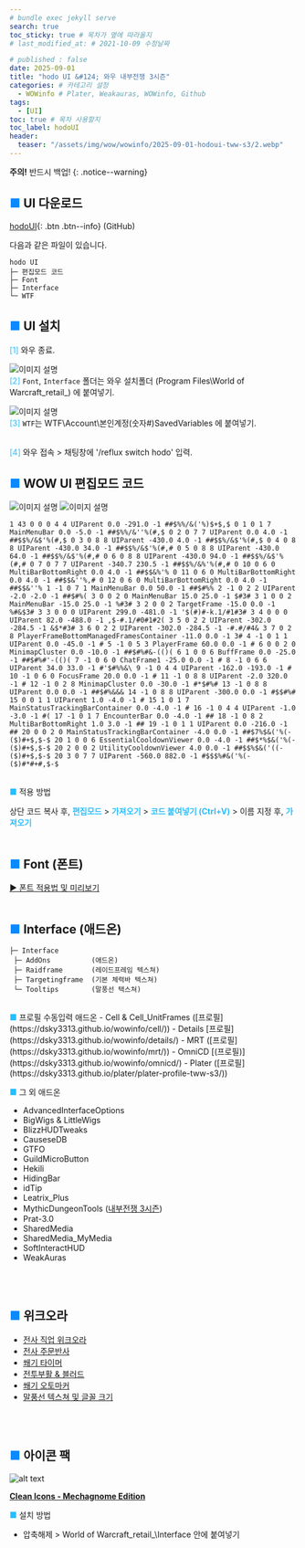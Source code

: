 ```yaml
---
# bundle exec jekyll serve
search: true
toc_sticky: true # 목차가 옆에 따라올지
# last_modified_at: # 2021-10-09 수정날짜

# published : false
date: 2025-09-01
title: "hodo UI &#124; 와우 내부전쟁 3시즌"
categories: # 카테고리 설정
  - WOWinfo # Plater, Weakauras, WOWinfo, Github
tags:
  - [UI]
toc: true # 목차 사용할지
toc_label: hodoUI
header:
  teaser: "/assets/img/wow/wowinfo/2025-09-01-hodoui-tww-s3/2.webp"
---
```


**주의!** 반드시 백업!
{: .notice--warning}  

## <span style="color:#0b89ff">■</span> UI 다운로드
[hodoUI](#https://github.com/dsky3313/hodoUI/archive/refs/heads/main.zip){: .btn .btn--info} (GitHub)

다음과 같은 파일이 있습니다.
```
hodo UI
├─ 편집모드 코드
├─ Font
├─ Interface
└─ WTF
```

## <span style="color:#0b89ff">■</span> UI 설치

<span style="color:#26beff">[1]</span> 와우 종료.
<br>

![이미지 설명](/assets/img/wow/wowinfo/2025-09-01-hodoui-tww-s3/install1.webp)  
<span style="color:#26beff">[2]</span> `Font`, `Interface` 폴더는 와우 설치폴더 (Program Files\World of Warcraft\_retail_) 에 붙여넣기.
<br>

![이미지 설명](/assets/img/wow/wowinfo/2025-09-01-hodoui-tww-s3/install2.webp)  
<span style="color:#26beff">[3]</span> `WTF`는 WTF\Account\본인계정(숫자#)SavedVariables 에 붙여넣기.  
<br>

<span style="color:#26beff">[4]</span> 와우 접속 > 채팅창에 '/reflux switch hodo' 입력.
<br>

## <span style="color:#0b89ff">■</span> WOW UI 편집모드 코드  

![이미지 설명](/assets/img/wow/wowinfo/2025-09-01-hodoui-tww-s3/1.webp)
![이미지 설명](/assets/img/wow/wowinfo/2025-09-01-hodoui-tww-s3/2.webp)
```  
1 43 0 0 0 4 4 UIParent 0.0 -291.0 -1 ##$%%/&('%)$+$,$ 0 1 0 1 7 MainMenuBar 0.0 -5.0 -1 ##$%%/&''%(#,$ 0 2 0 7 7 UIParent 0.0 4.0 -1 ##$$%/&$'%(#,$ 0 3 0 8 8 UIParent -430.0 4.0 -1 ##$$%/&$'%(#,$ 0 4 0 8 8 UIParent -430.0 34.0 -1 ##$$%/&$'%(#,# 0 5 0 8 8 UIParent -430.0 64.0 -1 ##$$%/&$'%(#,# 0 6 0 8 8 UIParent -430.0 94.0 -1 ##$$%/&$'%(#,# 0 7 0 7 7 UIParent -340.7 230.5 -1 ##$$%/&%'%(#,# 0 10 0 6 0 MultiBarBottomRight 0.0 4.0 -1 ##$$&%'% 0 11 0 6 0 MultiBarBottomRight 0.0 4.0 -1 ##$$&''%,# 0 12 0 6 0 MultiBarBottomRight 0.0 4.0 -1 ##$$&''% 1 -1 0 7 1 MainMenuBar 0.0 50.0 -1 ##$#%% 2 -1 0 2 2 UIParent -2.0 -2.0 -1 ##$#%( 3 0 0 2 0 MainMenuBar 15.0 25.0 -1 $#3# 3 1 0 0 2 MainMenuBar -15.0 25.0 -1 %#3# 3 2 0 0 2 TargetFrame -15.0 0.0 -1 %#&$3# 3 3 0 0 0 UIParent 299.0 -481.0 -1 '$(#)#-k.1/#1#3# 3 4 0 0 0 UIParent 82.0 -488.0 -1 ,$-#.1/#0#1#2( 3 5 0 2 2 UIParent -302.0 -284.5 -1 &$*#3# 3 6 0 2 2 UIParent -302.0 -284.5 -1 -#.#/#4& 3 7 0 2 8 PlayerFrameBottomManagedFramesContainer -11.0 0.0 -1 3# 4 -1 0 1 1 UIParent 0.0 -45.0 -1 # 5 -1 0 5 3 PlayerFrame 60.0 0.0 -1 # 6 0 0 2 0 MinimapCluster 0.0 -10.0 -1 ##$#%#&-(()( 6 1 0 0 6 BuffFrame 0.0 -25.0 -1 ##$#%#'-(()( 7 -1 0 6 0 ChatFrame1 -25.0 0.0 -1 # 8 -1 0 6 6 UIParent 34.0 33.0 -1 #'$#%%&\ 9 -1 0 4 4 UIParent -162.0 -193.0 -1 # 10 -1 0 6 0 FocusFrame 20.0 0.0 -1 # 11 -1 0 8 8 UIParent -2.0 320.0 -1 # 12 -1 0 2 8 MinimapCluster 0.0 -30.0 -1 #*$#%# 13 -1 0 8 8 UIParent 0.0 0.0 -1 ##$#%&&& 14 -1 0 8 8 UIParent -300.0 0.0 -1 #$$#%# 15 0 0 1 1 UIParent 1.0 -4.0 -1 # 15 1 0 1 7 MainStatusTrackingBarContainer 0.0 -4.0 -1 # 16 -1 0 4 4 UIParent -1.0 -3.0 -1 #( 17 -1 0 1 7 EncounterBar 0.0 -4.0 -1 ## 18 -1 0 8 2 MultiBarBottomRight 1.0 3.0 -1 ## 19 -1 0 1 1 UIParent 0.0 -216.0 -1 ## 20 0 0 2 0 MainStatusTrackingBarContainer -4.0 0.0 -1 ##$7%$&('%(-($)#+$,$-$ 20 1 0 0 6 EssentialCooldownViewer 0.0 -4.0 -1 ##$*%$&('%(-($)#+$,$-$ 20 2 0 0 2 UtilityCooldownViewer 4.0 0.0 -1 ##$$%$&('((-($)#+$,$-$ 20 3 0 7 7 UIParent -560.0 882.0 -1 #$$$%#&('%(-($)#*#+#,$-$
```  
<br>
<span style="color:#26beff">■</span> 적용 방법

상단 코드 복사 후, **<span style="color:#26beff">편집모드</span>** > 
**<span style="color:#26beff">가져오기</span>** > 
**<span style="color:#26beff">코드 붙여넣기 (Ctrl+V)</span>** > 
이름 지정 후, **<span style="color:#26beff">가져오기</span>**
<br>
<br>

## <span style="color:#0b89ff">■</span> Font (폰트)

[▶ 폰트 적용법 및 미리보기](https://dsky3313.github.io/wowinfo/font/)
<br>
<br>

## <span style="color:#0b89ff">■</span> Interface (애드온)

```
├─ Interface
 ├─ AddOns          (애드온)
 ├─ Raidframe       (레이드프레임 텍스쳐)
 ├─ Targetingframe  (기본 체력바 텍스쳐)
 └─ Tooltips        (말풍선 택스쳐)
```
<br>
<span style="color:#26beff">■</span> 프로필 수동입력 애드온
- Cell & Cell_UnitFrames ([프로필](https://dsky3313.github.io/wowinfo/cell/))
- Details [프로필](https://dsky3313.github.io/wowinfo/details/)
- MRT ([프로필](https://dsky3313.github.io/wowinfo/mrt/))
- OmniCD [(프로필)](https://dsky3313.github.io/wowinfo/omnicd/)
- Plater ([프로필](https://dsky3313.github.io/plater/plater-profile-tww-s3/))
<br>

<span style="color:#26beff">■</span> 그 외 애드온
- AdvancedInterfaceOptions
- BigWigs & LittleWigs
- BlizzHUDTweaks
- CauseseDB
- GTFO
- GuildMicroButton
- Hekili
- HidingBar
- idTip
- Leatrix_Plus
- MythicDungeonTools ([내부전쟁 3시즌](https://dsky3313.github.io/wowinfo/mdt-tww-s3/))
- Prat-3.0
- SharedMedia
- SharedMedia_MyMedia
- SoftInteractHUD
- WeakAuras
<br>
<br>

## <span style="color:#0b89ff">■</span> 위크오라
- [전사 직업 위크오라](https://dsky3313.github.io/weakauras/weakauras-warriror/)
- [전사 주문반사](https://dsky3313.github.io/weakauras/weakauras-spellreflect/)
- [쐐기 타이머](https://dsky3313.github.io/weakauras/m+timer-tww-s3/)
- [전투부활 & 블러드](https://dsky3313.github.io/weakauras/weakauras-blood/)
- [쐐기 오토마커](https://dsky3313.github.io/weakauras/automarker-tww-s3/)
- [말풍선 텍스쳐 및 글꼴 크기](https://dsky3313.github.io/wowinfo/chatbubble/)
<br>
<br>


## <span style="color:#0b89ff">■</span> 아이콘 팩
![alt text](https://raw.githubusercontent.com/AcidWeb/Clean-Icons-Mechagnome-Edition/refs/heads/master/docs/Merge.png)

[**Clean Icons - Mechagnome Edition**](https://github.com/AcidWeb/Clean-Icons-Mechagnome-Edition/releases)

**<span style="color:#26beff">■</span>** 설치 방법

- 압축해제 > World of Warcraft\_retail_\Interface 안에 붙여넣기
<br>
<br>